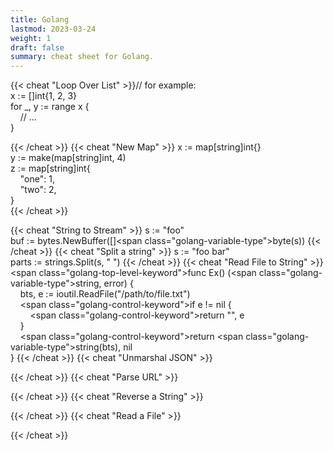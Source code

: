```yaml
---
title: Golang
lastmod: 2023-03-24
weight: 1
draft: false
summary: cheat sheet for Golang.
---
```

{{< cheat "Loop Over List" >}}<span class="golang-comment">//&nbsp;for&nbsp;example:</span><br>
<span class="golang-variable">x</span>&nbsp;:=&nbsp;[]<span class="golang-variable-type">int</span>{1,&nbsp;2,&nbsp;3}<br>
<span class="golang-control-keyword">for</span>&nbsp;_,&nbsp;<span class="golang-variable">y</span>&nbsp;:=&nbsp;<span class="golang-control-keyword">range</span>&nbsp;x&nbsp;{<br>
<span class="golang-comment">&nbsp;&nbsp;&nbsp;&nbsp;//&nbsp;...</span><br>
}<br>


{{< /cheat >}}
{{< cheat "New Map" >}}
<span class="golang-variable">x</span>&nbsp;:=&nbsp;<span class="golang-control-keyword">map</span>[<span class="golang-variable-type">string</span>]<span class="golang-variable-type">int</span>{}<br>
<span class="golang-variable">y</span>&nbsp;:=&nbsp;make(<span class="golang-control-keyword">map</span>[<span class="golang-variable-type">string</span>]<span class="golang-variable-type">int</span>,&nbsp;4)<br>
<span class="golang-variable">z</span>&nbsp;:=&nbsp;<span class="golang-control-keyword">map</span>[<span class="golang-variable-type">string</span>]<span class="golang-variable-type">int</span>{<br>
&nbsp;&nbsp;&nbsp;&nbsp;"one":&nbsp;1,<br>
&nbsp;&nbsp;&nbsp;&nbsp;"two":&nbsp;2,<br>
}<br>
{{< /cheat >}}

{{< cheat "String to Stream" >}}
s&nbsp;:=&nbsp;"foo"<br>
buf&nbsp;:=&nbsp;bytes.NewBuffer([]<span&nbsp;class="golang-variable-type">byte</span>(s))
{{< /cheat >}}
{{< cheat "Split a string" >}}
s&nbsp;:=&nbsp;"foo&nbsp;bar"<br>
parts&nbsp;:=&nbsp;strings.Split(s,&nbsp;"&nbsp;")
{{< /cheat >}}
{{< cheat "Read File to String" >}}
<span&nbsp;class="golang-top-level-keyword">func</span>&nbsp;Ex()&nbsp;(<span&nbsp;class="golang-variable-type">string</span>,&nbsp;error)&nbsp;{<br>
&nbsp;&nbsp;&nbsp;&nbsp;bts,&nbsp;e&nbsp;:=&nbsp;ioutil.ReadFile("/path/to/file.txt")<br>
&nbsp;&nbsp;&nbsp;&nbsp;<span&nbsp;class="golang-control-keyword">if</span>&nbsp;e&nbsp;!=&nbsp;nil&nbsp;{<br>
&nbsp;&nbsp;&nbsp;&nbsp;&nbsp;&nbsp;&nbsp;&nbsp;<span&nbsp;class="golang-control-keyword">return</span>&nbsp;"",&nbsp;e<br>
&nbsp;&nbsp;&nbsp;&nbsp;}<br>
&nbsp;&nbsp;&nbsp;&nbsp;<span&nbsp;class="golang-control-keyword">return</span>&nbsp;<span&nbsp;class="golang-variable-type">string</span>(bts),&nbsp;nil<br>
}
{{< /cheat >}}
{{< cheat "Unmarshal JSON" >}}

{{< /cheat >}}
{{< cheat "Parse URL" >}}

{{< /cheat >}}
{{< cheat "Reverse a String" >}}

{{< /cheat >}}
{{< cheat "Read a File" >}}

{{< /cheat >}}
